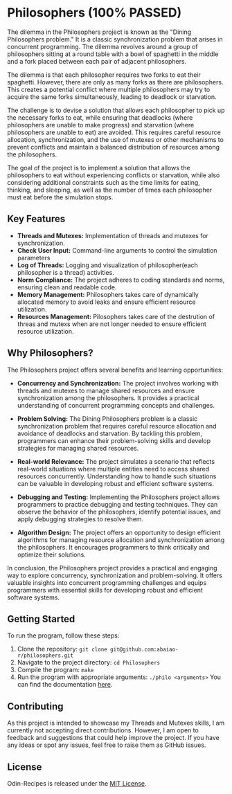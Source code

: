 # Philosophers (100% PASSED)

The dilemma in the Philosophers project is known as the "Dining Philosophers problem." It is a classic synchronization problem that arises in concurrent programming. The dilemma revolves around a group of philosophers sitting at a round table with a bowl of spaghetti in the middle and a fork placed between each pair of adjacent philosophers.

The dilemma is that each philosopher requires two forks to eat their spaghetti. However, there are only as many forks as there are philosophers. This creates a potential conflict where multiple philosophers may try to acquire the same forks simultaneously, leading to deadlock or starvation.

The challenge is to devise a solution that allows each philosopher to pick up the necessary forks to eat, while ensuring that deadlocks (where philosophers are unable to make progress) and starvation (where philosophers are unable to eat) are avoided. This requires careful resource allocation, synchronization, and the use of mutexes or other mechanisms to prevent conflicts and maintain a balanced distribution of resources among the philosophers.

The goal of the project is to implement a solution that allows the philosophers to eat without experiencing conflicts or starvation, while also considering additional constraints such as the time limits for eating, thinking, and sleeping, as well as the number of times each philosopher must eat before the simulation stops.

## Key Features

- **Threads and Mutexes:** Implementation of threads and mutexes for synchronization.
- **Check User Input:** Command-line arguments to control the simulation parameters
- **Log of Threads:** Logging and visualization of philosopher(each philosopher is a thread) activities.
- **Norm Compliance:** The project adheres to coding standards and norms, ensuring clean and readable code.
- **Memory Management:** Philosophers takes care of dynamically allocated memory to avoid leaks and ensure efficient resource utilization.
- **Resources Management:** Pilosophers takes care of the destrution of threas and mutexs when are not longer needed to ensure efficient resource utilization.

## Why Philosophers?

The Philosophers project offers several benefits and learning opportunities:

- **Concurrency and Synchronization:** The project involves working with threads and mutexes to manage shared resources and ensure synchronization among the philosophers. It provides a practical understanding of concurrent programming concepts and challenges.

- **Problem Solving:** The Dining Philosophers problem is a classic synchronization problem that requires careful resource allocation and avoidance of deadlocks and starvation. By tackling this problem, programmers can enhance their problem-solving skills and develop strategies for managing shared resources.

- **Real-world Relevance:** The project simulates a scenario that reflects real-world situations where multiple entities need to access shared resources concurrently. Understanding how to handle such situations can be valuable in developing robust and efficient software systems.

- **Debugging and Testing:** Implementing the Philosophers project allows programmers to practice debugging and testing techniques. They can observe the behavior of the philosophers, identify potential issues, and apply debugging strategies to resolve them.

- **Algorithm Design:** The project offers an opportunity to design efficient algorithms for managing resource allocation and synchronization among the philosophers. It encourages programmers to think critically and optimize their solutions.

In conclusion, the Philosophers project provides a practical and engaging way to explore concurrency, synchronization and problem-solving. It offers valuable insights into concurrent programming challenges and equips programmers with essential skills for developing robust and efficient software systems.

## Getting Started

To run the program, follow these steps:

1. Clone the repository: `git clone git@github.com:abaiao-r/philosophers.git`
2. Navigate to the project directory: `cd Philosophers`
3. Compile the program: `make`
4. Run the program with appropriate arguments: `./philo <arguments>` You can find the documentation [here](/philosophers.pdf).

## Contributing

As this project is intended to showcase my Threads and Mutexes skills, I am currently not accepting direct contributions. However, I am open to feedback and suggestions that could help improve the project. If you have any ideas or spot any issues, feel free to raise them as GitHub issues.

## License

Odin-Recipes is released under the [MIT License](./LICENSE.txt).
